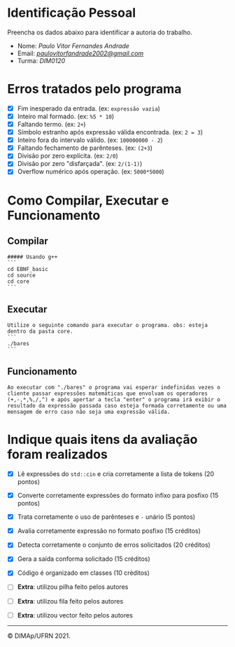 ﻿# Identificação Pessoal

Preencha os dados abaixo para identificar a autoria do trabalho.

- Nome: *Paulo Vitor Fernandes Andrade*
- Email: *paulovitorfandrade2002@gmail.com*
- Turma: *DIM0120*

# Erros tratados pelo programa
- [x] Fim inesperado da entrada. (ex: `expressão vazia`)
- [x] Inteiro mal formado. (ex: `%5 * 10`)
- [x] Faltando termo.  (ex: `2+`)
- [x] Símbolo estranho após expressão válida encontrada.  (ex: `2 = 3`)
- [x] Inteiro fora do intervalo válido.  (ex: `100000000 - 2`)
- [x] Faltando fechamento de parênteses.  (ex: `(2+3`)
- [x] Divisão por zero explícita.  (ex: `2/0`)
- [x] Divisão por zero "disfarçada". (ex: `2/(1-1)`)
- [x] Overflow numérico após operação.  (ex: `5000*5000`)

# Como Compilar, Executar e Funcionamento

## Compilar
    ##### Usando g++
    ```
    cd EBNF_basic
    cd source
    cd core
    ```

## Executar
    Utilize o seguinte comando para executar o programa. obs: esteja dentro da pasta core.
    ```
    ./bares
    ```

## Funcionamento
    Ao executar com "./bares" o programa vai esperar indefinidas vezes o cliente passar expressões matemáticas que envolvam os operadores (+,-,*,%,/,^) e após apertar a tecla "enter" o programa irá exibir o resultado da expressão passada caso esteja formada corretamente ou uma mensagem de erro caso não seja uma expressão válida.

# Indique quais itens da avaliação foram realizados

- [X] Lê expressões do `std::cin` e cria corretamente a lista de tokens (20 pontos)
- [X] Converte corretamente expressões do formato infixo para posfixo (15 pontos)
- [X] Trata corretamente o uso de parênteses e `-` unário (5 pontos)
- [X] Avalia corretamente expressão no formato posfixo (15 créditos)
- [X] Detecta corretamente o conjunto de erros solicitados (20 créditos)
- [X] Gera a saída conforma solicitado (15 créditos)
- [X] Código é organizado em classes (10 créditos)

- [ ] **Extra**: utilizou pilha feito pelos autores
- [ ] **Extra**: utilizou fila feito pelos autores
- [ ] **Extra**: utilizou vector feito pelos autores

--------
&copy; DIMAp/UFRN 2021.

